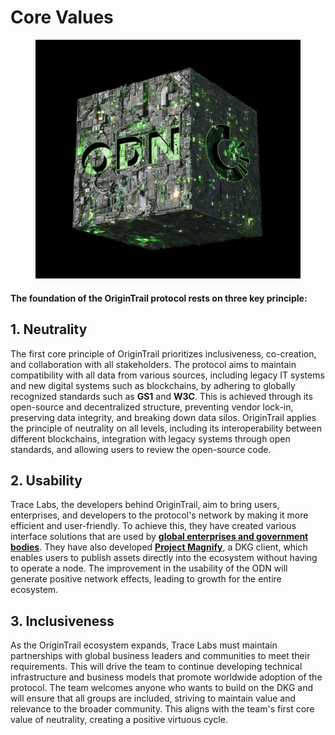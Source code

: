 # Core Values

<figure><img src=".gitbook/assets/msg-1470710976-393.jpg" alt=""><figcaption></figcaption></figure>

#### The foundation of the OriginTrail protocol rests on three key principle:

## **1. Neutrality**

The first core principle of OriginTrail prioritizes inclusiveness, co-creation, and collaboration with all stakeholders. The protocol aims to maintain compatibility with all data from various sources, including legacy IT systems and new digital systems such as blockchains, by adhering to globally recognized standards such as **GS1** and **W3C**. This is achieved through its open-source and decentralized structure, preventing vendor lock-in, preserving data integrity, and breaking down data silos. OriginTrail applies the principle of neutrality on all levels, including its interoperability between different blockchains, integration with legacy systems through open standards, and allowing users to review the open-source code.

## **2. Usability**

Trace Labs, the developers behind OriginTrail, aim to bring users, enterprises, and developers to the protocol's network by making it more efficient and user-friendly. To achieve this, they have created various interface solutions that are used by [**global enterprises and government bodies**](https://origintrail.io/case-studies). They have also developed [**Project Magnify**](https://projectmagnify.io/), a DKG client, which enables users to publish assets directly into the ecosystem without having to operate a node. The improvement in the usability of the ODN will generate positive network effects, leading to growth for the entire ecosystem.

## **3. Inclusiveness**

As the OriginTrail ecosystem expands, Trace Labs must maintain partnerships with global business leaders and communities to meet their requirements. This will drive the team to continue developing technical infrastructure and business models that promote worldwide adoption of the protocol. The team welcomes anyone who wants to build on the DKG and will ensure that all groups are included, striving to maintain value and relevance to the broader community. This aligns with the team's first core value of neutrality, creating a positive virtuous cycle.
